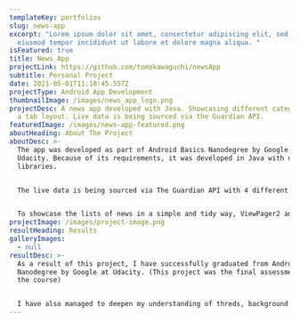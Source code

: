 ```yaml
---
templateKey: portfolios
slug: news-app
excerpt: "Lorem ipsum dolor sit amet, consectetur adipiscing elit, sed do
  eiusmod tempor incididunt ut labore et dolore magna aliqua. "
isFeatured: true
title: News App
projectLink: https://github.com/tomokawaguchi/newsApp
subtitle: Personal Project
date: 2021-05-01T11:18:45.557Z
projectType: Android App Development
thumbnailImage: /images/news_app_logo.png
projectDesc: A news app developed with Java. Showcasing different categories in
  a tab layout. Live data is being sourced via the Guardian API.
featuredImage: /images/news-app-featured.png
aboutHeading: About The Project
aboutDesc: >-
  The app was developed as part of Android Basics Nanodegree by Google at
  Udacity. Because of its requirements, it was developed in Java with no third-party
  libraries.


  The live data is being sourced via The Guardian API with 4 different categories of news lists displayed. Requesting and parsing data were conducted without using any third-party libraries to have a deeper understanding of the process.


  To showcase the lists of news in a simple and tidy way, ViewPager2 and TabLayout were utilised.
projectImage: /images/project-image.png
resultHeading: Results
galleryImages:
  - null
resultDesc: >-
  As a result of this project, I have successfully graduated from Android Basics
  Nanodegree by Google at Udacity. (This project was the final assessment for
  the course) 


  I have also managed to deepen my understanding of threds, background task, loader and parsing & using data from the Internet.
---
```


